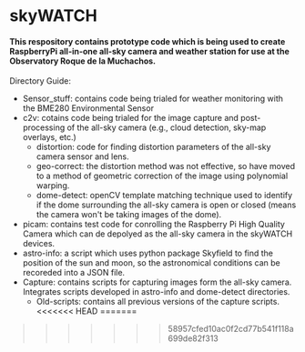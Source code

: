 # skyWATCH
#### This respository contains prototype code which is being used to create RaspberryPi all-in-one all-sky camera and weather station for use at the Observatory Roque de la Muchachos.

Directory Guide:
- Sensor_stuff: contains code being trialed for weather monitoring with the BME280 Environmental Sensor
- c2v: cotains code being trialed for the image capture and post-processing of the all-sky camera (e.g., cloud detection, sky-map overlays, etc.)
  - distortion: code for finding distortion parameters of the all-sky camera sensor and lens.
  - geo-correct: the distortion method was not effective, so have moved to a method of geometric correction of the image using polynomial warping.
  - dome-detect: openCV template matching technique used to identify if the dome surrounding the all-sky camera is open or closed (means the camera won't be taking images of the dome).
- picam: contains test code for conrolling the Raspberry Pi High Quality Camera which can de depolyed as the all-sky camera in the skyWATCH devices.
- astro-info: a script which uses python package Skyfield to find the position of the sun and moon, so the astronomical conditions can be recoreded into a JSON file.
- Capture: contains scripts for capturing images form the all-sky camera. Integrates scripts developed in astro-info and dome-detect directories.
  - Old-scripts: contains all previous versions of the capture scripts.
<<<<<<< HEAD
=======

>>>>>>> 58957cfed10ac0f2cd77b541f118a699de82f313
